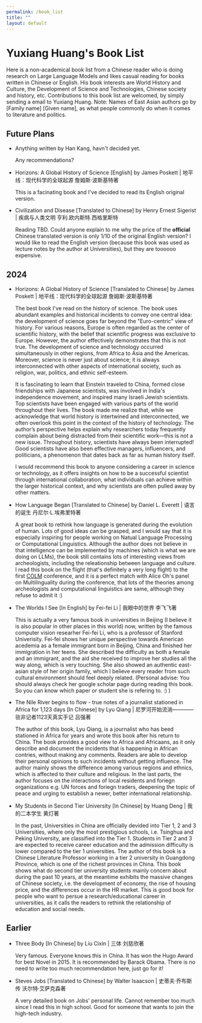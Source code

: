 ```yaml
---
permalink: /book_list
title: ""
layout: default
---
```


# Yuxiang Huang's Book List

Here is a non-academical book list from a Chinese reader who is doing research on Large Language Models and likes casual reading for books written in Chinese or English. His book interests are World History and Culture, the Development of Science and Technologies, Chinese society and history, etc. Contributions to this book list are welcomed, by simply sending a email to Yuxiang Huang. Note: Names of East Asian authors go by [Family name] [Given name], as what people commonly do when it comes to literature and politics.

## Future Plans

- Anything written by Han Kang, havn't decided yet.

    Any recommendations? 

- Horizons: A Global History of Science [English] by James Poskett \| 地平线：现代科学的全球起源 詹姆斯·波斯基特著

    This is a facinating book and I've decided to read its English original version.

- Civilization and Disease [Translated to Chinese] by Henry Ernest Sigerist \| 疾病与人类文明 亨利.欧内斯特.西格里斯特 

    Reading TBD. Could anyone explain to me why the price of the **official** Chinese translated version is only 1/10 of the original English version? I would like to read the English version (because this book was used as lecture notes by the author at Universities), but they are toooooo expensive. 

## 2024

- Horizons: A Global History of Science [Translated to Chinese] by James Poskett \| 地平线：现代科学的全球起源 詹姆斯·波斯基特著

    The best book I've read on the history of science. The book uses abundant examples and historical incidents to convey one central idea: the development of science goes far beyond the "Euro-centric" view of history. For various reasons, Europe is often regarded as the center of scientific history, with the belief that scientific progress was exclusive to Europe. However, the author effectively demonstrates that this is not true. The development of science and technology occurred simultaneously in other regions, from Africa to Asia and the Americas. Moreover, science is never just about science; it is always interconnected with other aspects of international society, such as religion, war, politics, and ethnic self-esteem.

    It is fascinating to learn that Einstein traveled to China, formed close friendships with Japanese scientists, was involved in India's independence movement, and inspired many Israeli Jewish scientists. Top scientists have been engaged with various parts of the world throughout their lives. The book made me realize that, while we acknowledge that world history is intertwined and interconnected, we often overlook this point in the context of the history of technology. The author’s perspective helps explain why researchers today frequently complain about being distracted from their scientific work—this is not a new issue. Throughout history, scientists have always been interrupted! Good scientists have also been effective managers, influencers, and politicians, a phenomenon that dates back as far as human history itself.

    I would recommend this book to anyone considering a career in science or technology, as it offers insights on how to be a successful scientist through international collaboration, what individuals can achieve within the larger historical context, and why scientists are often pulled away by other matters.

- How Language Began [Translated to Chinese] by Daniel L. Everett \| 语言的诞生 丹尼尔·L.埃弗里特著

    A great book to rethink how language is generated during the evolution of human. Lots of good ideas can be grasped, and I would say that it is especially inspiring for people working on Natual Language Processing or Computational Linguistics. Although the author does not believe in that intelligence can be implemented by machines (which is what we are doing on LLMs), the book still contains lots of interesting views from archeologists, including the releationship between language and culture. I read this book on the flight (that's definitely a very long flight) to the first [COLM](https://colmweb.org/) conference, and it is a perfect match with Alice Oh's panel on Multilinguality during the conference, that lots of the theories among archeologists and computational linguistics are same, although they refuse to admit it :)

- The Worlds I See [In English] by Fei-fei Li \| 我眼中的世界 李飞飞著

    This is actually a very famous book in universities in Beijing (I believe it is also popular in other places in this world) now, written by the famous computer vision researher Fei-fei Li, who is a professor of Stanford Univerisity. Fei-fei shows her unique perspective towards American acedemia as a female immigrant born in Beijing, China and finished her immigration in her teens. She described the difficulty as both a female and an immigrant, and the aid she received to improve her studies all the way along, which is very touching. She also showed an authentic east-asian style of her origin family, which I believe every reader from such cultural environment should feel deeply related. (Personal advise: You should always check her google scholar page during reading this book. So you can know which paper or student she is refering to. :) )

- The Nile River begins to flow - true notes of a journalist stationed in Africa for 1,123 days [In Chinese] by Lyu Qiang \| 尼罗河开始流淌————驻非记者1123天真实手记 吕强著

    The author of this book, Lyu Qiang, is a journalist who has beed stationed in Africa for years and wrote this book after his return to China. The book provides a good view to Africa and Africaans, as it only describe and document the incidents that is happening in African contries, without making any comments. Readers are able to develop their personal opinions to such incidents without getting influence. The author mainly shows the difference among various regions and ethnics, which is affected to their culture and religious. In the last parts, the author focuses on the interactions of local residents and foriegn organizations e.g. UN forces and foriegn traders, deepening the topic of peace and urging to establish a newer, better international relationship.

- My Students in Second Tier University [In Chinese] by Huang Deng \| 我的二本学生 黄灯著

    In the past, Universities in China are officially devided into Tier 1, 2 and 3 Universities, where only the most prestigious schools, i.e. Tsinghua and Peking University, are classified into the Tier 1. Students in Tier 2 and 3 are expected to receive career education and the admission difficulty is lower compared to the tier 1 universities. The author of this book is a Chinese Literature Professor working in a tier 2 university in Guangdong Province, which is one of the richest provinces in China. This book shows what do second tier university students mainly concern about during the past 10 years, at the meantime exhibits the massive changes of Chinese society, i.e. the development of economy, the rise of housing price, and the differences occur in the HR market. This is good book for people who want to persue a research/educational career in universities, as it calls the readers to rethink the relationship of education and social needs.


## Earlier

- Three Body [In Chinese] by Liu Cixin \| 三体 刘慈欣著

    Very famous. Everyone knows this in China. It has won the Hugo Award for best Novel in 2015. It is recommended by Barack Obama. There is no need to write too much recommendation here, just go for it!

- Steves Jobs [Translated to Chinese] by Walter Isaacson \| 史蒂夫·乔布斯传 沃尔特·艾萨克森著

    A very detailed book on Jobs' personal life. Cannot remember too much since I read this in high school. Good for someone that wants to join the high-tech industry.

